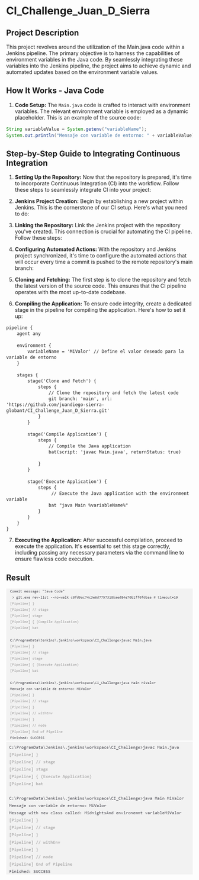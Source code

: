 # CI_Challenge_Juan_D_Sierra

## Project Description

This project revolves around the utilization of the Main.java code within a Jenkins pipeline. The primary objective is to harness the capabilities of environment variables in the Java code. By seamlessly integrating these variables into the Jenkins pipeline, the project aims to achieve dynamic and automated updates based on the environment variable values.

## How It Works - Java Code

1. **Code Setup:** The `Main.java` code is crafted to interact with environment variables. The relevant environment variable is employed as a dynamic placeholder. This is an example of the source code:

```java
String variableValue = System.getenv("variableName");
System.out.println("Mensaje con variable de entorno: " + variableValue);
```


## Step-by-Step Guide to Integrating Continuous Integration

1. **Setting Up the Repository:**
   Now that the repository is prepared, it's time to incorporate Continuous Integration (CI) into the workflow. Follow these steps to seamlessly integrate CI into your project:

2. **Jenkins Project Creation:**
   Begin by establishing a new project within Jenkins. This is the cornerstone of our CI setup. Here's what you need to do:

3. **Linking the Repository:**
   Link the Jenkins project with the repository you've created. This connection is crucial for automating the CI pipeline. Follow these steps:

4. **Configuring Automated Actions:**
   With the repository and Jenkins project synchronized, it's time to configure the automated actions that will occur every time a commit is pushed to the remote repository's main branch:

5. **Cloning and Fetching:**
   The first step is to clone the repository and fetch the latest version of the source code. This ensures that the CI pipeline operates with the most up-to-date codebase.

6. **Compiling the Application:**
   To ensure code integrity, create a dedicated stage in the pipeline for compiling the application. Here's how to set it up:
```jenkins
pipeline {
    agent any
    
    environment {
        variableName = 'MiValor' // Define el valor deseado para la variable de entorno
    }
    
    stages {
        stage('Clone and Fetch') {
            steps {
                // Clone the repository and fetch the latest code
                git branch: 'main', url: 'https://github.com/juandiego-sierra-globant/CI_Challenge_Juan_D_Sierra.git'
            }
        }
        
        stage('Compile Application') {
            steps {
                // Compile the Java application
                bat(script: 'javac Main.java', returnStatus: true)
        
            }
        }
        
        stage('Execute Application') {
            steps {
                 // Execute the Java application with the environment variable
                bat "java Main %variableName%"
            }
        }
    }
}

```

7. **Executing the Application:**
   After successful compilation, proceed to execute the application. It's essential to set this stage correctly, including passing any necessary parameters via the command line to ensure flawless code execution.

## Result
![Compilation Result](Jenkins_Result.png)
![Compilation Result Creating a New Class](Class_Jenkins.png)